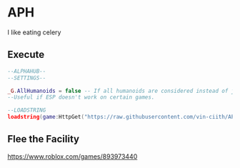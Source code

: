 # APH
I like eating celery

## Execute
```lua
--ALPHAHUB--
--SETTINGS--

_G.AllHumanoids = false -- If all humanoids are considered instead of just Players
--Useful if ESP doesn't work on certain games.

--LOADSTRING
loadstring(game:HttpGet("https://raw.githubusercontent.com/vin-ciith/APH/main/source.lua"))()
```

## Flee the Facility
https://www.roblox.com/games/893973440
